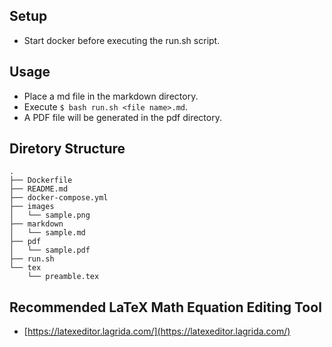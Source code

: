## Setup
- Start docker before executing the run.sh script.

## Usage
- Place a md file in the markdown directory.
- Execute `$ bash run.sh <file name>.md`.
- A PDF file will be generated in the pdf directory.

## Diretory Structure
```
.
├── Dockerfile
├── README.md
├── docker-compose.yml
├── images
│   └── sample.png
├── markdown
│   └── sample.md
├── pdf
│   └── sample.pdf
├── run.sh
└── tex
    └── preamble.tex
```

## Recommended LaTeX Math Equation Editing Tool
- [https://latexeditor.lagrida.com/](https://latexeditor.lagrida.com/)

